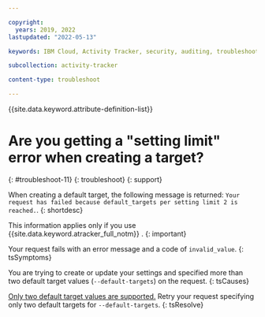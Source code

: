 ```yaml
---

copyright:
  years: 2019, 2022
lastupdated: "2022-05-13"

keywords: IBM Cloud, Activity Tracker, security, auditing, troubleshooting

subcollection: activity-tracker

content-type: troubleshoot

---
```


{{site.data.keyword.attribute-definition-list}}

# Are you getting a "setting limit" error when creating a target?
{: #troubleshoot-11}
{: troubleshoot}
{: support}

When creating a default target, the following message is returned: `Your request has failed because default_targets per setting limit 2 is reached.`.
{: shortdesc}


This information applies only if you use {{site.data.keyword.atracker_full_notm}} .
{: important}


Your request fails with an error message and a code of `invalid_value`.
{: tsSymptoms}

You are trying to create or update your settings and specified more than two default target values (`--default-targets`) on the request.
{: tsCauses}

[Only two default target values are supported.](/docs/activity-tracker?topic=activity-tracker-settings) Retry your request specifying only two default targets for `--default-targets`.
{: tsResolve}


